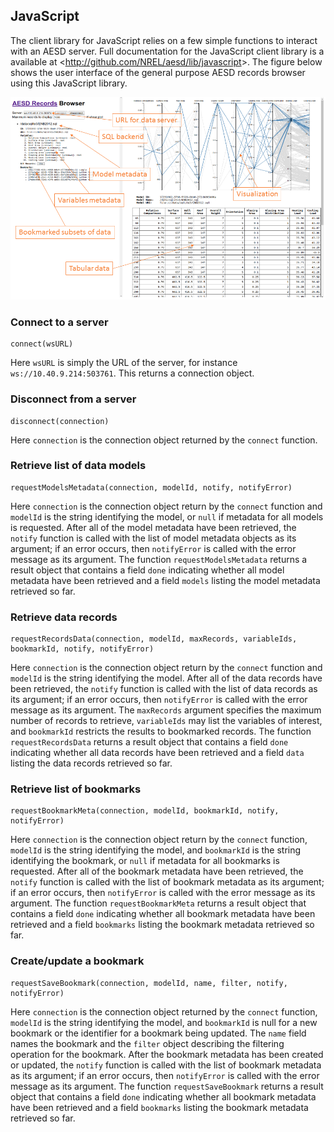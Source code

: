 ## JavaScript

The client library for JavaScript relies on a few simple functions to interact with an AESD server.
Full documentation for the JavaScript client library is a available at <<http://github.com/NREL/aesd/lib/javascript>>.  The figure below shows the user interface of the general purpose AESD records browser using this JavaScript library.

![User interface for AESD records browswer.](javascript-browser.png)


### Connect to a server

	connect(wsURL)

Here `wsURL` is simply the URL of the server, for instance `ws://10.40.9.214:503761`.  This returns a connection object.


### Disconnect from a server

	disconnect(connection)

Here `connection` is the connection object returned by the `connect` function.


### Retrieve list of data models

	requestModelsMetadata(connection, modelId, notify, notifyError)

Here `connection` is the connection object return by the `connect` function and `modelId` is the string identifying the model, or `null` if metadata for all models is requested.  After all of the model metadata have been retrieved, the `notify` function is called with the list of model metadata objects as its argument; if an error occurs, then `notifyError` is called with the error message as its argument.  The function `requestModelsMetadata` returns a result object that contains a field `done` indicating whether all model metadata have been retrieved and a field `models` listing the model metadata retrieved so far.


### Retrieve data records

	requestRecordsData(connection, modelId, maxRecords, variableIds, bookmarkId, notify, notifyError)

Here `connection` is the connection object return by the `connect` function and `modelId` is the string identifying the model.  After all of the data records have been retrieved, the `notify` function is called with the list of data records as its argument; if an error occurs, then `notifyError` is called with the error message as its argument.  The `maxRecords` argument specifies the maximum number of records to retrieve, `variableIds` may list the variables of interest, and `bookmarkId` restricts the results to bookmarked records.  The function `requestRecordsData` returns a result object that contains a field `done` indicating whether all data records have been retrieved and a field `data` listing the data records retrieved so far.


### Retrieve list of bookmarks

	requestBookmarkMeta(connection, modelId, bookmarkId, notify, notifyError)

Here `connection` is the connection object return by the `connect` function, `modelId` is the string identifying the model, and `bookmarkId` is the string identifying the bookmark, or `null` if metadata for all bookmarks is requested.  After all of the bookmark metadata have been retrieved, the `notify` function is called with the list of bookmark metadata as its argument; if an error occurs, then `notifyError` is called with the error message as its argument.  The function `requestBookmarkMeta` returns a result object that contains a field `done` indicating whether all bookmark metadata have been retrieved and a field `bookmarks` listing the bookmark metadata retrieved so far.


### Create/update a bookmark

	requestSaveBookmark(connection, modelId, name, filter, notify, notifyError)

Here `connection` is the connection object returned by the `connect` function, `modelId` is the string identifying the model, and `bookmarkId` is null for a new bookmark or the identifier for a bookmark being updated.  The `name` field names the bookmark and the `filter` object describing the filtering operation for the bookmark.  After the bookmark metadata has been created or updated, the `notify` function is called with the list of bookmark metadata as its argument; if an error occurs, then `notifyError` is called with the error message as its argument.  The function `requestSaveBookmark` returns a result object that contains a field `done` indicating whether all bookmark metadata have been retrieved and a field `bookmarks` listing the bookmark metadata retrieved so far.
